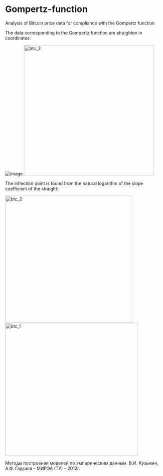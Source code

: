 # Gompertz-function
Analysis of Bitcoin price data for compliance with the Gompertz function

The data corresponding to the Gompertz function are straighten in coordinates:

![image](https://user-images.githubusercontent.com/47636259/133411036-48ed5786-369b-4ab2-9692-75c6b73d5e64.png)
<img width="417" alt="btc_3" src="https://user-images.githubusercontent.com/47636259/133412862-4fd1d08a-5c35-4999-b76a-007dc72d3a87.png">

The inflection point is found from the natural logarithm of the slope coefficient of the straight:

<img width="407" alt="btc_2" src="https://user-images.githubusercontent.com/47636259/133412926-c3c74f02-fe9d-4f9b-8dde-c3be698f5be5.png">
<img width="426" alt="btc_1" src="https://user-images.githubusercontent.com/47636259/133412960-2880f7ce-6b2e-471b-92f4-640e8137a943.png">

Методы построения моделей по эмпирическим данным. В.И. Кузьмин, А.Ф. Гадзаов – МИРЭА (ТУ) – 2012г.
